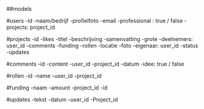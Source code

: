 ##models

#users
-id
-naam/bedrijf
-profielfoto
-email
-professional : true / false
-projects: project_id

#projects
-id
-likes
-titel
-beschrijving
-samenvatting
-grote
-deelnemers: user_id
-comments
-funding
-rollen
-locatie
-foto
-eigenaar: user_id
-status
-updates

#comments
-id
-content
-user_id
-project_id
-datum
-idee: true / false

#rollen
-id
-name
-user_id
-project_id

#funding
-naam
-amount
-project_id
-id

#updates
-tekst
-datum
-user_id
-Project_id
